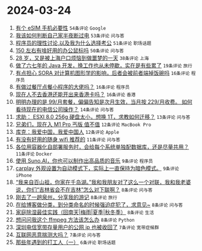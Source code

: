 # 2024-03-24

1. [有个 eSIM 手机必要性](https://www.v2ex.com/t/1026440) `54条评论` `Google`
1. [我该如何判断自己家半夜断过电](https://www.v2ex.com/t/1026489) `53条评论` `问与答`
1. [程序员的理性讨论,以及我为什么选择考公](https://www.v2ex.com/t/1026475) `51条评论` `职场话题`
1. [150 左右有啥好用的办公鼠标吗](https://www.v2ex.com/t/1026441) `50条评论` `问与答`
1. [28 岁，又是被上海户口烦恼到做噩梦的一天](https://www.v2ex.com/t/1026490) `38条评论` `上海`
1. [做了六七年的 Java 开发，换工作也从未停歇，实在是有些累了](https://www.v2ex.com/t/1026492) `19条评论` `旅行`
1. [有点担心 SORA 对计算机图形学的影响，后者会被前者端掉饭碗吗](https://www.v2ex.com/t/1026495) `16条评论` `程序员`
1. [有做过餐厅点餐小程序的大佬吗？](https://www.v2ex.com/t/1026469) `16条评论` `程序员`
1. [现在人不去香港还能开出来香港卡吗？](https://www.v2ex.com/t/1026468) `16条评论` `香港`
1. [明明办理的是 99/月套餐，偏偏告知是次月生效，当月按 229/月收费。 如何看待现在的电信公司操作？](https://www.v2ex.com/t/1026485) `14条评论` `问与答`
1. [求助： ESXI 8.0 256g 硬盘太小，想换 1T，求教如何迁移？](https://www.v2ex.com/t/1026503) `13条评论` `问与答`
1. [兄弟们，现在入 M1 Pro 丐版 值不值](https://www.v2ex.com/t/1026506) `12条评论` `MacBook Pro`
1. [库克：我爱中国，我爱中国人](https://www.v2ex.com/t/1026527) `12条评论` `Apple`
1. [有没有好用的随身 wifi 推荐的](https://www.v2ex.com/t/1026472) `11条评论` `问与答`
1. [各位用容器化自部署服务时，会给每个系统单独配数据库，还是尽量共用？](https://www.v2ex.com/t/1026456) `11条评论` `Docker`
1. [使用 Suno.AI，你也可以制作出高品质的音乐](https://www.v2ex.com/t/1026471) `9条评论` `程序员`
1. [carplay 外观设置为自动模式下，实际上一直保持为暗色模式。](https://www.v2ex.com/t/1026445) `9条评论` `iPhone`
1. [“我来自百山祖，你家在千岛湖。”我和我朋友对了这么一个对联，我和我老婆说，你们“吉林省会不在吉林”怎么对下联啊？](https://www.v2ex.com/t/1026500) `8条评论` `问与答`
1. [刚去了一趟泉州，分享我的游记](https://www.v2ex.com/t/1026478) `8条评论` `旅行`
1. [在给博客做分类，到分类命名的时候强迫症犯了，求意见~](https://www.v2ex.com/t/1026477) `8条评论` `问与答`
1. [家庭除湿最佳实践（回南天|梅雨|夏季|秋冬季）](https://www.v2ex.com/t/1026453) `8条评论` `生活`
1. [想问问我这个 ffmpeg 方法该怎么办](https://www.v2ex.com/t/1026444) `8条评论` `Python`
1. [深圳电信宽带存量用户的公网 ip 也被收回了](https://www.v2ex.com/t/1026465) `7条评论` `宽带症候群`
1. [互联网恶意揣测大吗？](https://www.v2ex.com/t/1026448) `7条评论` `问与答`
1. [那些年遇到的打工人（一）](https://www.v2ex.com/t/1026514) `6条评论` `职场话题`
